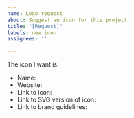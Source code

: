 ```yaml
---
name: Logo request
about: Suggest an icon for this project
title: "[Request]"
labels: new icon
assignees: ''

---
```


<!-- Please fill in as many of these as you can. -->

The icon I want is: 

* Name: 
* Website: 
* Link to icon: 
* Link to SVG version of icon: 
* Link to brand guidelines: 
